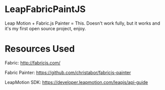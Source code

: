 LeapFabricPaintJS
=================

Leap Motion + Fabric.js Painter = This. Doesn't work fully, but it works and it's my first open source project, enjoy.

Resources Used
=================
Fabric: http://fabricjs.com/

Fabric Painter: https://github.com/christabor/fabricjs-painter

LeapMotion SDK: https://developer.leapmotion.com/leapjs/api-guide
